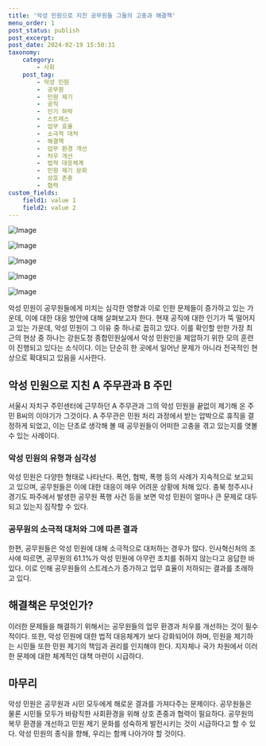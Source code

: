 ```yaml
---
title: '악성 민원으로 지친 공무원들 그들의 고충과 해결책'
menu_order: 1
post_status: publish
post_excerpt: 
post_date: 2024-02-19 15:50:31
taxonomy:
    category:
        - 사회
    post_tag:
        - 악성 민원
        -  공무원
        -  민원 제기
        -  공직
        -  인기 하락
        -  스트레스
        -  업무 효율
        -  소극적 대처
        -  해결책
        -  업무 환경 개선
        -  처우 개선
        -  법적 대응체계
        -  민원 제기 문화
        -  상호 존중
        -  협력
custom_fields:
    field1: value 1
    field2: value 2
---
```


![Image](https://imgnews.pstatic.net/image/025/2024/02/19/0003342109_001_20240219054644646.jpg?type=w647)

![Image](https://imgnews.pstatic.net/image/025/2024/02/19/0003342109_002_20240219054644671.jpg?type=w647)

![Image](https://imgnews.pstatic.net/image/025/2024/02/19/0003342109_003_20240219054644695.jpg?type=w647)

![Image](https://imgnews.pstatic.net/image/025/2024/02/19/0003342109_004_20240219054644720.jpg?type=w647)

![Image](https://imgnews.pstatic.net/image/025/2024/02/19/0003342109_005_20240219054644743.jpg?type=w647)

악성 민원이 공무원들에게 미치는 심각한 영향과 이로 인한 문제들이 증가하고 있는 가운데, 이에 대한 대응 방안에 대해 살펴보고자 한다. 현재 공직에 대한 인기가 뚝 떨어지고 있는 가운데, 악성 민원이 그 이유 중 하나로 꼽히고 있다. 이를 확인할 만한 가장 최근의 현상 중 하나는 강원도청 종합민원실에서 악성 민원인을 제압하기 위한 모의 훈련이 진행되고 있다는 소식이다. 이는 단순히 한 곳에서 일어난 문제가 아니라 전국적인 현상으로 확대되고 있음을 시사한다.
## 악성 민원으로 지친 A 주무관과 B 주민
서울시 자치구 주민센터에 근무하던 A 주무관과 그의 악성 민원을 끝없이 제기해 온 주민 B씨의 이야기가 그것이다. A 주무관은 민원 처리 과정에서 받는 압박으로 휴직을 결정하게 되었고, 이는 단초로 생각해 볼 때 공무원들이 어떠한 고충을 겪고 있는지를 엿볼 수 있는 사례이다. 
### 악성 민원의 유형과 심각성
악성 민원은 다양한 형태로 나타난다. 폭언, 협박, 폭행 등의 사례가 지속적으로 보고되고 있으며, 공무원들은 이에 대한 대응이 매우 어려운 상황에 처해 있다. 충북 청주시나 경기도 파주에서 발생한 공무원 폭행 사건 등을 보면 악성 민원이 얼마나 큰 문제로 대두되고 있는지 짐작할 수 있다.
### 공무원의 소극적 대처와 그에 따른 결과
한편, 공무원들은 악성 민원에 대해 소극적으로 대처하는 경우가 많다. 인사혁신처의 조사에 따르면, 공무원의 61.1%가 악성 민원에 아무런 조치를 취하지 않는다고 응답한 바 있다. 이로 인해 공무원들의 스트레스가 증가하고 업무 효율이 저하되는 결과를 초래하고 있다.
## 해결책은 무엇인가?
이러한 문제들을 해결하기 위해서는 공무원들의 업무 환경과 처우를 개선하는 것이 필수적이다. 또한, 악성 민원에 대한 법적 대응체계가 보다 강화되어야 하며, 민원을 제기하는 시민들 또한 민원 제기의 책임과 권리를 인지해야 한다. 지자체나 국가 차원에서 이러한 문제에 대한 체계적인 대책 마련이 시급하다.
## 마무리
악성 민원은 공무원과 시민 모두에게 해로운 결과를 가져다주는 문제이다. 공무원들은 물론 시민들 모두가 바람직한 사회환경을 위해 상호 존중과 협력이 필요하다. 공무원의 복무 환경을 개선하고 민원 제기 문화를 성숙하게 발전시키는 것이 시급하다고 할 수 있다. 악성 민원의 종식을 향해, 우리는 함께 나아가야 할 것이다.
